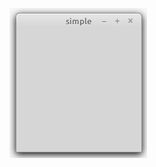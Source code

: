 ![alt text](https://github.com/agguro/gtk-programming/blob/master/gtk2.0/01-First-Programs/01-simple/simple_scrn.png)

